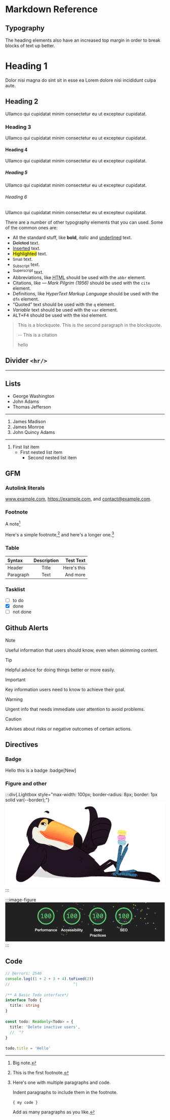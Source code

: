# Markdown Reference

## Typography

The heading elements also have an increased top margin in order to break blocks of text up better.

# Heading 1

Dolor nisi magna do sint sit in esse ea Lorem dolore nisi incididunt culpa aute.

## Heading 2

Ullamco qui cupidatat minim consectetur eu ut excepteur cupidatat.

### Heading 3

Ullamco qui cupidatat minim consectetur eu ut excepteur cupidatat.

#### Heading 4

Ullamco qui cupidatat minim consectetur eu ut excepteur cupidatat.

##### Heading 5

Ullamco qui cupidatat minim consectetur eu ut excepteur cupidatat.

###### Heading 6

Ullamco qui cupidatat minim consectetur eu ut excepteur cupidatat.

There are a number of other typography elements that you can used. Some of the common ones are:

- All the standard stuff, like <strong>bold</strong>, <em>italic</em> and <u>underlined</u> text.
- <del>Deleted</del> text.
- <ins>Inserted</ins> text.
- <mark>Highlighted</mark> text.
- <small>Small</small> text.
- <sub>Subscript</sub> text.
- <sup>Superscript</sup> text.
- Abbreviations, like <abbr title="HyperText Markup Language">HTML</abbr> should be used with the <code>abbr</code> element.
- Citations, like <cite>&mdash; Mark Pilgrim (1956)</cite> should be used with the <code>cite</code> element.
- Definitions, like <dfn>HyperText Markup Language</dfn> should be used with the <code>dfn</code> element.
- <q>Quoted</q> text should be used with the <code>q</code> element.
- <var>Variable</var> text should be used with the <code>var</code> element.
- <kbd>ALT+F4</kbd> should be used with the <code>kbd</code> element.

> This is a blockquote.
> This is the second paragraph in the blockquote.
>
> -- This is a citation
>
> <footer>hello</footer>

## Divider `<hr/>`

---

## Lists

- George Washington
- John Adams
- Thomas Jefferson

---

1. James Madison
2. James Monroe
3. John Quincy Adams

---

1. First list item
   - First nested list item
     - Second nested list item

## GFM

### Autolink literals

www.example.com, https://example.com, and contact@example.com.

### Footnote

A note[^1]

[^1]: Big note.

Here's a simple footnote,[^2] and here's a longer one.[^bignote]

[^2]: This is the first footnote.

[^bignote]: Here's one with multiple paragraphs and code.

    Indent paragraphs to include them in the footnote.

    `{ my code }`

    Add as many paragraphs as you like.

### Table

| Syntax    | Description |   Test Text |
| :-------- | :---------: | ----------: |
| Header    |    Title    | Here's this |
| Paragraph |    Text     |    And more |

### Tasklist

- [ ] to do
- [x] done
- [ ] not done

## Github Alerts

> [!NOTE]
> Useful information that users should know, even when skimming content.

> [!TIP]
> Helpful advice for doing things better or more easily.

> [!IMPORTANT]
> Key information users need to know to achieve their goal.

> [!WARNING]
> Urgent info that needs immediate user attention to avoid problems.

> [!CAUTION]
> Advises about risks or negative outcomes of certain actions.

## Directives

### Badge

Hello this is a badge :badge[New]

### Figure and other

:::div{.Lightbox style="max-width: 100px; border-radius: 8px; border: 1px solid var(--border);"}
![A starry night sky.](../images/ucan.png 'UCAN logo')
:::

:::image-figure
![A starry night sky.](../images//lighthouse.png 'UCAN logo')
:::

## Code

```ts twoslash
// @errors: 2540
console.log((1 + 2 + 3 + 4).toFixed(2))
//                            ^|

/** A Basic Todo interface*/
interface Todo {
  title: string
}

const todo: Readonly<Todo> = {
  title: 'Delete inactive users',
  //  ^?
}

todo.title = 'Hello'
```
